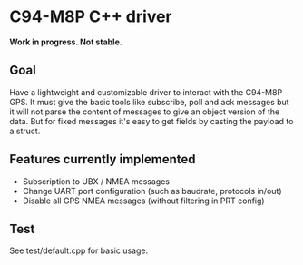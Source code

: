 # C94-M8P C++ driver
**Work in progress. Not stable.**

## Goal
Have a lightweight and customizable driver to interact with the C94-M8P GPS.
It must give the basic tools like subscribe, poll and ack messages but it will not parse the
content of messages to give an object version of the data. But for fixed messages it's easy
to get fields by casting the payload to a struct.

## Features currently implemented
* Subscription to UBX / NMEA messages
* Change UART port configuration (such as baudrate, protocols  in/out)
* Disable all GPS NMEA messages (without filtering in PRT config)

## Test
See test/default.cpp for basic usage.





